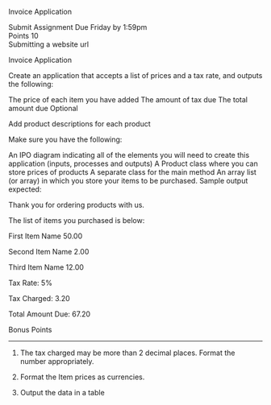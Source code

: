 Invoice Application

Submit Assignment
Due Friday by 1:59pm  
Points 10  
Submitting a website url

Invoice Application 

Create an application that accepts a list of prices and a tax rate, and outputs the following: 

The price of each item you have added 
The amount of tax due 
The total amount due 
Optional

Add product descriptions for each product 

Make sure you have the following: 

An IPO diagram indicating all of the elements you will need to create this application (inputs, processes and outputs)
A Product class where you can store prices of products 
A separate class for the main method 
An array list (or array) in which you store your items to be purchased. 
Sample output expected: 

Thank you for ordering products with us. 

The list of items you purchased is below: 

First Item Name 50.00 

Second Item Name 2.00

Third Item Name 12.00

Tax Rate: 5%

Tax Charged: 3.20 

Total Amount Due: 67.20 

 

Bonus Points 

-------------------

1. The tax charged may be more than 2 decimal places. Format the number appropriately. 

2. Format the Item prices as currencies. 

3. Output the data in a table 